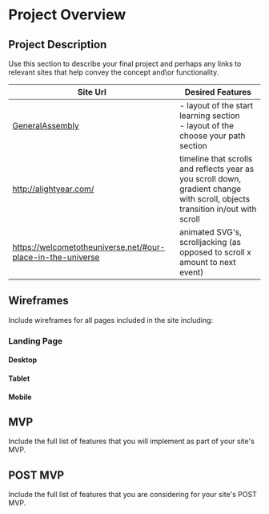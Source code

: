 # Project Overview

## Project Description

Use this section to describe your final project and perhaps any links to relevant sites that help convey the concept and\or functionality.

| Site Url        | Desired Features           | 
| ------------- |-------------| 
| [GeneralAssembly](https://generalassemb.ly/)| - layout of the start learning section <br> - layout of the choose your path section | 
| http://alightyear.com/ | timeline that scrolls and reflects year as you scroll down, gradient change with scroll, objects transition in/out with scroll  |  
| https://welcometotheuniverse.net/#our-place-in-the-universe | animated SVG's, scrolljacking (as opposed to scroll x amount to next event)  |   

## Wireframes

Include wireframes for all pages included in the site including:

### Landing Page

#### Desktop

#### Tablet

#### Mobile

## MVP 

Include the full list of features that you will implement as part of your site's MVP. 

## POST MVP

Include the full list of features that you are considering for your site's POST MVP.

